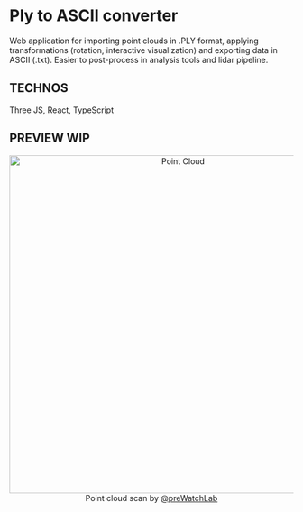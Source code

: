 # Ply to ASCII converter
Web application for importing point clouds in .PLY format, applying transformations (rotation, interactive visualization) and exporting data in ASCII (.txt). Easier to post-process in analysis tools and lidar pipeline.

 ## TECHNOS
 Three JS, React, TypeScript

 ## PREVIEW WIP
<p align="center">
  <img src="https://github.com/user-attachments/assets/e94c28ab-b3d3-4bea-8da6-81e103c1f84c" alt="Point Cloud" width="600"/><br>
  Point cloud scan by 
  <a href="https://www.linkedin.com/company/prewatch-lab/" target="_blank" rel="noopener noreferrer">@preWatchLab</a>
</p>
